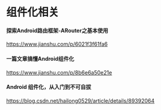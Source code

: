 # 组件化相关

####  **探索Android路由框架-ARouter之基本使用**

https://www.jianshu.com/p/6021f3f61fa6



#### 一篇文章搞懂Android组件化

https://www.jianshu.com/p/8b6e6a50e21e



#### Android 组件化，从入门到不可自拔

https://blog.csdn.net/hailong0529/article/details/89392064

